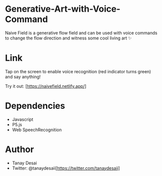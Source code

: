 # Generative-Art-with-Voice-Command
Naive Field is a generative flow field and can be used with voice commands to change the flow direction and witness some cool living art ✨

# Link 
Tap on the screen to enable voice recognition (red indicator turns green) and say anything!

Try it out: [https://naivefield.netlify.app/]

# Dependencies 
* Javascript 
* P5.js
* Web SpeechRecognition

# Author
* Tanay Desai
* Twitter: @tanaydesaii[https://twitter.com/tanaydesaii]


